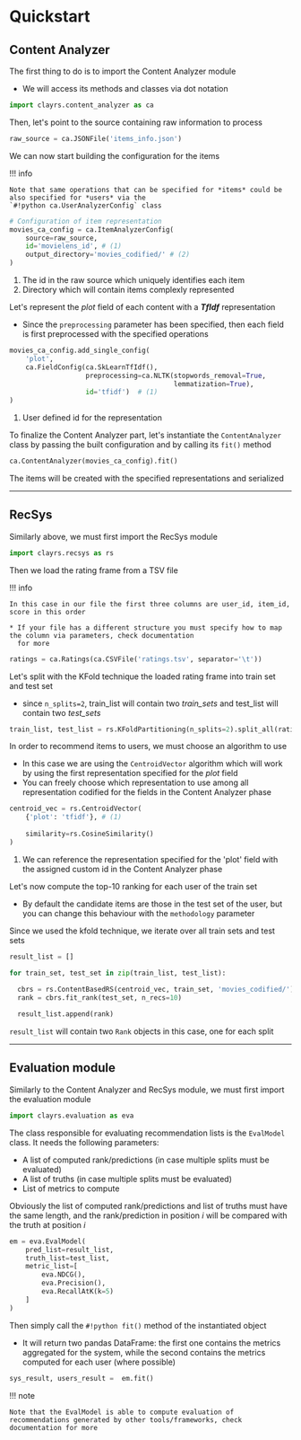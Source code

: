 # Quickstart

## Content Analyzer
The first thing to do is to import the Content Analyzer module
* We will access its methods and classes via dot notation
```python
import clayrs.content_analyzer as ca
```

Then, let's point to the source containing raw information to process
```python
raw_source = ca.JSONFile('items_info.json')
```

We can now start building the configuration for the items

!!! info

    Note that same operations that can be specified for *items* could be also specified for *users* via the
    `#!python ca.UserAnalyzerConfig` class

```python
# Configuration of item representation
movies_ca_config = ca.ItemAnalyzerConfig(
    source=raw_source,
    id='movielens_id', # (1) 
    output_directory='movies_codified/' # (2) 
)
```

1. The id in the raw source which uniquely identifies each item
2. Directory which will contain items complexly represented

Let's represent the *plot* field of each content with a ***TfIdf*** representation

* Since the `preprocessing` parameter has been specified, then each field is first preprocessed with the specified
operations
```python
movies_ca_config.add_single_config(
    'plot',
    ca.FieldConfig(ca.SkLearnTfIdf(),
                   preprocessing=ca.NLTK(stopwords_removal=True,
                                         lemmatization=True),
                   id='tfidf')  # (1)
)
```

1. User defined id for the representation

To finalize the Content Analyzer part, let's instantiate the `ContentAnalyzer` class by passing the built configuration
and by calling its `fit()` method

```python
ca.ContentAnalyzer(movies_ca_config).fit()
```
The items will be created with the specified representations and serialized

---

## RecSys
Similarly above, we must first import the RecSys module
```python
import clayrs.recsys as rs
```

Then we load the rating frame from a TSV file

!!! info

    In this case in our file the first three columns are user_id, item_id, score in this order
    
    * If your file has a different structure you must specify how to map the column via parameters, check documentation
      for more

```python
ratings = ca.Ratings(ca.CSVFile('ratings.tsv', separator='\t'))
```

Let's split with the KFold technique the loaded rating frame into train set and test set

* since `n_splits=2`, train_list will contain two *train_sets* and test_list will contain two *test_sets*
```python
train_list, test_list = rs.KFoldPartitioning(n_splits=2).split_all(ratings)
```

In order to recommend items to users, we must choose an algorithm to use

* In this case we are using the `CentroidVector` algorithm which will work by using the first representation
specified for the *plot* field
* You can freely choose which representation to use among all representation codified for the fields in the Content
Analyzer phase

```python
centroid_vec = rs.CentroidVector(
    {'plot': 'tfidf'}, # (1)
  
    similarity=rs.CosineSimilarity()
)
```

1. We can reference the representation specified for the 'plot' field with the assigned custom id in the Content
Analyzer phase

Let's now compute the top-10 ranking for each user of the train set

* By default the candidate items are those in the test set of the user, but you can change this behaviour with the
`methodology` parameter

Since we used the kfold technique, we iterate over all train sets and test sets
```python
result_list = []

for train_set, test_set in zip(train_list, test_list):
  
  cbrs = rs.ContentBasedRS(centroid_vec, train_set, 'movies_codified/')
  rank = cbrs.fit_rank(test_set, n_recs=10)

  result_list.append(rank)
```
`result_list` will contain two `Rank` objects in this case, one for each split

---

## Evaluation module

Similarly to the Content Analyzer and RecSys module, we must first import the evaluation module
```python
import clayrs.evaluation as eva
```

The class responsible for evaluating recommendation lists is the `EvalModel` class.
It needs the following parameters:

*   A list of computed rank/predictions (in case multiple splits must be evaluated)
*   A list of truths (in case multiple splits must be evaluated)
*   List of metrics to compute

Obviously the list of computed rank/predictions and list of truths must have the same length,
and the rank/prediction in position $i$ will be compared with the truth at position $i$

```python
em = eva.EvalModel(
    pred_list=result_list,
    truth_list=test_list,
    metric_list=[
        eva.NDCG(),
        eva.Precision(),
        eva.RecallAtK(k=5)
    ]
)
```

Then simply call the `#!python fit()` method of the instantiated object

* It will return two pandas DataFrame: the first one contains the metrics aggregated for the system,
while the second contains the metrics computed for each user (where possible)

```python
sys_result, users_result =  em.fit()
```

!!! note

    Note that the EvalModel is able to compute evaluation of recommendations generated by other tools/frameworks, check
    documentation for more
